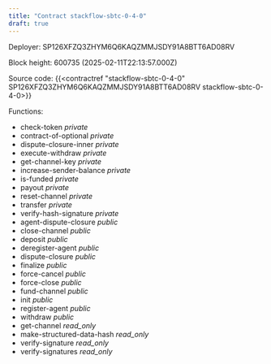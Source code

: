 ```yaml
---
title: "Contract stackflow-sbtc-0-4-0"
draft: true
---
```

Deployer: SP126XFZQ3ZHYM6Q6KAQZMMJSDY91A8BTT6AD08RV


 



Block height: 600735 (2025-02-11T22:13:57.000Z)

Source code: {{<contractref "stackflow-sbtc-0-4-0" SP126XFZQ3ZHYM6Q6KAQZMMJSDY91A8BTT6AD08RV stackflow-sbtc-0-4-0>}}

Functions:

* check-token _private_
* contract-of-optional _private_
* dispute-closure-inner _private_
* execute-withdraw _private_
* get-channel-key _private_
* increase-sender-balance _private_
* is-funded _private_
* payout _private_
* reset-channel _private_
* transfer _private_
* verify-hash-signature _private_
* agent-dispute-closure _public_
* close-channel _public_
* deposit _public_
* deregister-agent _public_
* dispute-closure _public_
* finalize _public_
* force-cancel _public_
* force-close _public_
* fund-channel _public_
* init _public_
* register-agent _public_
* withdraw _public_
* get-channel _read_only_
* make-structured-data-hash _read_only_
* verify-signature _read_only_
* verify-signatures _read_only_

